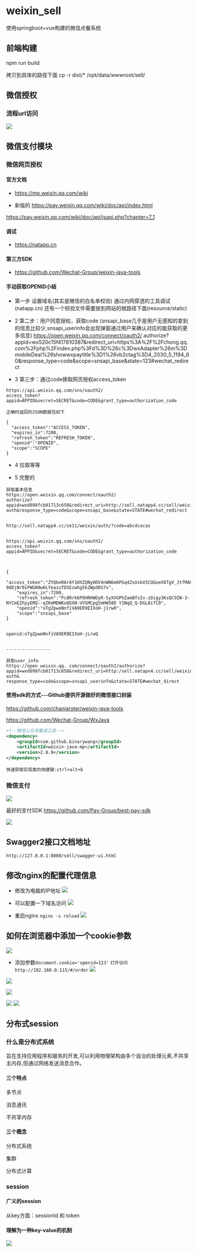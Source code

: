 # weixin_sell
使用springboot+vue构建的微信点餐系统

## 前端构建
npm run build

拷贝到具体的路径下面
cp -r dist/* /opt/data/wwwroot/sell/



## 微信授权
### 流程url访问
![](https://img2020.cnblogs.com/blog/1231979/202003/1231979-20200326194138941-1991255358.png)


## 微信支付模块

### 微信网页授权

#### 官方文档
- https://mp.weixin.qq.com/wiki

- 新版的
https://pay.weixin.qq.com/wiki/doc/api/index.html

https://pay.weixin.qq.com/wiki/doc/api/jsapi.php?chapter=7_1

#### 调试
- https://natapp.cn


#### 第三方SDK
- https://github.com/Wechat-Group/weixin-java-tools



#### 手动获取OPENID小结
- 第一步  设置域名(其实是微信的白名单校验)
通过内网穿透的工具调试(natapp.cn)
还有一个校验文件需要放到网站的根路径下面(resource/static)


- 2 第二步：用户同意授权，获取code  (snsapi_base几乎是用户无感知的拿到的信息比较少,snsapi_userinfo会出现弹窗通过用户来确认对应的能获取的更多信息)
https://open.weixin.qq.com/connect/oauth2/
authorize?appid=wx520c15f417810387&redirect_uri=https%3A%2F%2Fchong.qq.com%2Fphp%2Findex.php%3Fd%3D%26c%3DwxAdapter%26m%3DmobileDeal%26showwxpaytitle%3D1%26vb2ctag%3D4_2030_5_1194_60&response_type=code&scope=snsapi_base&state=123#wechat_redirect


- 3 第三步：通过code换取网页授权access_token
```
https://api.weixin.qq.com/sns/oauth2/
access_token?appid=APPID&secret=SECRET&code=CODE&grant_type=authorization_code
```

`正确时返回的JSON数据包如下`
```
{
  "access_token":"ACCESS_TOKEN",
  "expires_in":7200,
  "refresh_token":"REFRESH_TOKEN",
  "openid":"OPENID",
  "scope":"SCOPE" 
}

```

- 4 拉取等等



- 5 完整的
```
获取基本信息
https://open.weixin.qq.com/connect/oauth2/
authorize?appid=wxd898fcb01713c658&redirect_uri=http://sell.natapp4.cc/sell/weixin/
auth&response_type=code&scope=snsapi_base&state=STATE#wechat_redirect 


http://sell.natapp4.cc/se11/weixin/auth/?code=abcdcacas 


https://api.weixin.qq.com/sns/oauth2/
access_token?appid=APPID&secret=SECRET&code=CODE&grant_type=authorization_code



{
    "access_token":"ZYQbeRArAY1HXZQNyHDV4nWN6m6PGq4ZsUsbX5CQGoeX8TgV_JtfMACSIKHXKWAdqpS-98DjNr0iPWGN9w6LYeazuTD5Ezwhg5kZWpd0S7s",
    "expires_in":7200,
    "refresh_token":"Pc8Rrk6POHRHWDyR-SyXVGPhZamBfsIv-zDigy3KsQC9ZW-3-NYCmEZFpyEMQ--qIKmMDWKo8DXN-VVSMCpg5mHW58D Y1NqQ_Q-DGL8iTC0",
    "openid":"oTgZpweNnfiVA9ER9EIXoH-j1rw0",
    "scope":"snsapi_base"
}


openid:oTgZpweNnfiVA9ER9EIXoH-jLrwQ


-----------------

获取user_info
https://open weixin.qq. com/connect/oauth2/authorize?
appid=wxd898fcb01713c658&redirect_uri=http:/sell.natapn4.cc/sell/weixin/
auth& response_type=code&scope=snsapi_userinfo&state=STATE#wechat_direct

```


#### 使用sdk的方式---Github提供开源做好的微信接口封装
https://github.com/chanjarster/weixin-java-tools

https://github.com/Wechat-Group/WxJava

```pom.xml
<!--微信公众号集成工具-->
<dependency>
    <groupId>com.github.binarywang</groupId>
    <artifactId>weixin-java-mp</artifactId>
    <version>2.8.0</version>
</dependency>
```

`快速获取实现类的快捷键:ctrl+alt+b`


### 微信支付
![](https://img2020.cnblogs.com/blog/1231979/202003/1231979-20200322141332288-1412655356.png)


最好的支付SDK
https://github.com/Pay-Group/best-pay-sdk


![](https://img2020.cnblogs.com/blog/1231979/202003/1231979-20200323064500789-1813193533.png)



## Swagger2接口文档地址
```
http://127.0.0.1:8080/sell/swagger-ui.html
```


## 修改nginx的配置代理信息
- 修改为电脑的IP地址
![](https://img2020.cnblogs.com/blog/1231979/202003/1231979-20200313220553288-208526422.png)

- 可以配置一下域名访问
![](https://img2020.cnblogs.com/blog/1231979/202003/1231979-20200313220822228-1215622538.png)


- 重启nginx
`nginx -s reload`
![](https://img2020.cnblogs.com/blog/1231979/202003/1231979-20200313220624901-966618668.png)


## 如何在浏览器中添加一个cookie参数

![](https://img2020.cnblogs.com/blog/1231979/202003/1231979-20200313215952453-1470479590.png)


- 添加参数`document.cookie='openid=123'`
`打开访问 http://192.168.0.115/#/order`
![](https://img2020.cnblogs.com/blog/1231979/202003/1231979-20200313220143701-2127007982.png)

![](https://img2020.cnblogs.com/blog/1231979/202003/1231979-20200313220040684-2050416951.png)

![](https://img2020.cnblogs.com/blog/1231979/202003/1231979-20200313220310944-205919795.png)

![](https://img2020.cnblogs.com/blog/1231979/202003/1231979-20200313220404016-794162081.png)
![](https://img2020.cnblogs.com/blog/1231979/202003/1231979-20200313220433203-1903780249.png)


## 分布式session

### 什么是分布式系统
旨在支持应用程序和服务的开发,可以利用物理架构由多个自治的处理元素,不共享主内存,但通过网络发送消息合作。


#### 三个特点
多节点

消息通讯

不共享内存


#### 三个概念
分布式系统

集群

分布式计算



### session

#### 广义的session
从key方面：sessionId 和 token

#### 理解为一种key-value的机制


![](https://img2020.cnblogs.com/blog/1231979/202102/1231979-20210227142241209-1078683578.png)
